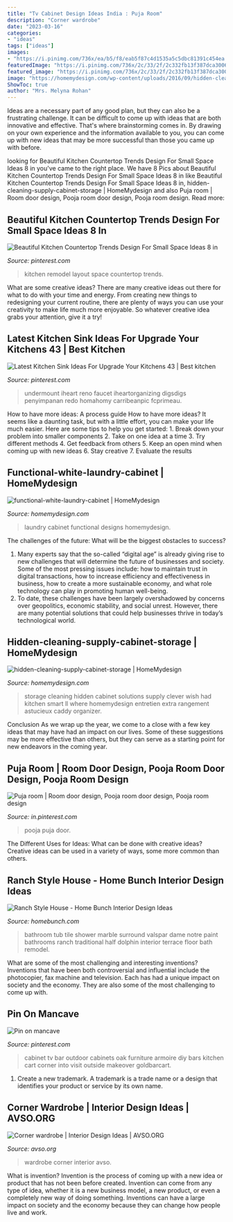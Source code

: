 ```yaml
---
title: "Tv Cabinet Design Ideas India : Puja Room"
description: "Corner wardrobe"
date: "2023-03-16"
categories:
- "ideas"
tags: ["ideas"]
images:
- "https://i.pinimg.com/736x/ea/b5/f8/eab5f87c4d1535a5c5dbc81391c454ea.jpg"
featuredImage: "https://i.pinimg.com/736x/2c/33/2f/2c332fb13f387dca3006aa6f52fff62a.jpg"
featured_image: "https://i.pinimg.com/736x/2c/33/2f/2c332fb13f387dca3006aa6f52fff62a.jpg"
image: "https://homemydesign.com/wp-content/uploads/2016/09/hidden-cleaning-supply-cabinet-storage.jpg"
ShowToc: true
author: "Mrs. Melyna Rohan"
---
```



Ideas are a necessary part of any good plan, but they can also be a frustrating challenge. It can be difficult to come up with ideas that are both innovative and effective. That's where brainstorming comes in. By drawing on your own experience and the information available to you, you can come up with new ideas that may be more successful than those you came up with before.

	

		
looking for Beautiful Kitchen Countertop Trends Design For Small Space Ideas 8 in you've came to the right place. We have 8 Pics about Beautiful Kitchen Countertop Trends Design For Small Space Ideas 8 in like Beautiful Kitchen Countertop Trends Design For Small Space Ideas 8 in, hidden-cleaning-supply-cabinet-storage | HomeMydesign and also Puja room | Room door design, Pooja room door design, Pooja room design. Read more:
		
    
## Beautiful Kitchen Countertop Trends Design For Small Space Ideas 8 In

<img loading=lazy src="https://i.pinimg.com/736x/00/47/36/004736dfbbc6f14d1b233fa49ddc525b.jpg" onerror="this.onerror=null;this.src='https://tse4.mm.bing.net/th?id=OIP.T8ospbslXKTjWsLQ914u1wHaJ3&amp;pid=15.1';" alt="Beautiful Kitchen Countertop Trends Design For Small Space Ideas 8 in">

_Source: pinterest.com_

>kitchen remodel layout space countertop trends. 

	

What are some creative ideas?
There are many creative ideas out there for what to do with your time and energy. From creating new things to redesigning your current routine, there are plenty of ways you can use your creativity to make life much more enjoyable. So whatever creative idea grabs your attention, give it a try!

    
## Latest Kitchen Sink Ideas For Upgrade Your Kitchens 43 | Best Kitchen

<img loading=lazy src="https://i.pinimg.com/736x/ea/b5/f8/eab5f87c4d1535a5c5dbc81391c454ea.jpg" onerror="this.onerror=null;this.src='https://tse3.mm.bing.net/th?id=OIP.W0nOIiFJ7dA5mO6ZiAbsWAHaLH&amp;pid=15.1';" alt="Latest Kitchen Sink Ideas For Upgrade Your Kitchens 43 | Best kitchen">

_Source: pinterest.com_

>undermount iheart reno faucet iheartorganizing digsdigs penyimpanan redo homahomy carribeanpic fcprimeau. 

	

How to have more ideas: A process guide
How to have more ideas? It seems like a daunting task, but with a little effort, you can make your life much easier. Here are some tips to help you get started: 1. Break down your problem into smaller components 2. Take on one idea at a time 3. Try different methods 4. Get feedback from others 5. Keep an open mind when coming up with new ideas 6. Stay creative 7. Evaluate the results 
    
## Functional-white-laundry-cabinet | HomeMydesign

<img loading=lazy src="https://homemydesign.com/wp-content/uploads/2015/06/functional-white-laundry-cabinet.jpg" onerror="this.onerror=null;this.src='https://tse4.mm.bing.net/th?id=OIP.PDPpXwQ1H7phyDZ9cqJRaAHaLH&amp;pid=15.1';" alt="functional-white-laundry-cabinet | HomeMydesign">

_Source: homemydesign.com_

>laundry cabinet functional designs homemydesign. 

	

The challenges of the future: What will be the biggest obstacles to success?
1. Many experts say that the so-called “digital age” is already giving rise to new challenges that will determine the future of businesses and society. Some of the most pressing issues include: how to maintain trust in digital transactions, how to increase efficiency and effectiveness in business, how to create a more sustainable economy, and what role technology can play in promoting human well-being.
2. To date, these challenges have been largely overshadowed by concerns over geopolitics, economic stability, and social unrest. However, there are many potential solutions that could help businesses thrive in today’s technological world.

    
## Hidden-cleaning-supply-cabinet-storage | HomeMydesign

<img loading=lazy src="https://homemydesign.com/wp-content/uploads/2016/09/hidden-cleaning-supply-cabinet-storage.jpg" onerror="this.onerror=null;this.src='https://tse2.mm.bing.net/th?id=OIP.X6PAGQPBXLWToAKDmuyiDwHaJ4&amp;pid=15.1';" alt="hidden-cleaning-supply-cabinet-storage | HomeMydesign">

_Source: homemydesign.com_

>storage cleaning hidden cabinet solutions supply clever wish had kitchen smart ll where homemydesign entretien extra rangement astucieux caddy organizer. 

	

Conclusion
As we wrap up the year, we come to a close with a few key ideas that may have had an impact on our lives. Some of these suggestions may be more effective than others, but they can serve as a starting point for new endeavors in the coming year.

    
## Puja Room | Room Door Design, Pooja Room Door Design, Pooja Room Design

<img loading=lazy src="https://i.pinimg.com/736x/2c/33/2f/2c332fb13f387dca3006aa6f52fff62a.jpg" onerror="this.onerror=null;this.src='https://tse1.mm.bing.net/th?id=OIP.kosdQKRF0XyocpqNPlO0XQHaLO&amp;pid=15.1';" alt="Puja room | Room door design, Pooja room door design, Pooja room design">

_Source: in.pinterest.com_

>pooja puja door. 

	

The Different Uses for Ideas: What can be done with creative ideas?
Creative ideas can be used in a variety of ways, some more common than others.

    
## Ranch Style House - Home Bunch Interior Design Ideas

<img loading=lazy src="https://www.homebunch.com/wp-content/uploads/Picture-2726.jpg" onerror="this.onerror=null;this.src='https://tse3.mm.bing.net/th?id=OIP.QEpL-qPC5r3rDk-3ht9E1wHaLI&amp;pid=15.1';" alt="Ranch Style House - Home Bunch Interior Design Ideas">

_Source: homebunch.com_

>bathroom tub tile shower marble surround valspar dame notre paint bathrooms ranch traditional half dolphin interior terrace floor bath remodel. 

	

What are some of the most challenging and interesting inventions?
Inventions that have been both controversial and influential include the photocopier, fax machine and television. Each has had a unique impact on society and the economy. They are also some of the most challenging to come up with.

    
## Pin On Mancave

<img loading=lazy src="https://i.pinimg.com/736x/0b/a0/72/0ba0727f6c439fb56175b14af850712e--oak-tv-cabinet-outdoor-bars.jpg" onerror="this.onerror=null;this.src='https://tse4.mm.bing.net/th?id=OIP.TQ9ZsoJq6kM17Z0YeZn8kQHaJ3&amp;pid=15.1';" alt="Pin on mancave">

_Source: pinterest.com_

>cabinet tv bar outdoor cabinets oak furniture armoire diy bars kitchen cart corner into visit outside makeover goldbarcart. 

	

1. Create a new trademark. A trademark is a trade name or a design that identifies your product or service by its own name.

    
## Corner Wardrobe | Interior Design Ideas | AVSO.ORG

<img loading=lazy src="http://www.avso.org/wp-content/uploads/files/4/9/7/corner-wardrobe-7-497.jpg" onerror="this.onerror=null;this.src='https://tse4.mm.bing.net/th?id=OIP.XLoT9ZYFFlkpsuCTdZYj-wHaMm&amp;pid=15.1';" alt="Corner wardrobe | Interior Design Ideas | AVSO.ORG">

_Source: avso.org_

>wardrobe corner interior avso. 

	

What is invention?
Invention is the process of coming up with a new idea or product that has not been before created. Invention can come from any type of idea, whether it is a new business model, a new product, or even a completely new way of doing something. Inventions can have a large impact on society and the economy because they can change how people live and work.


